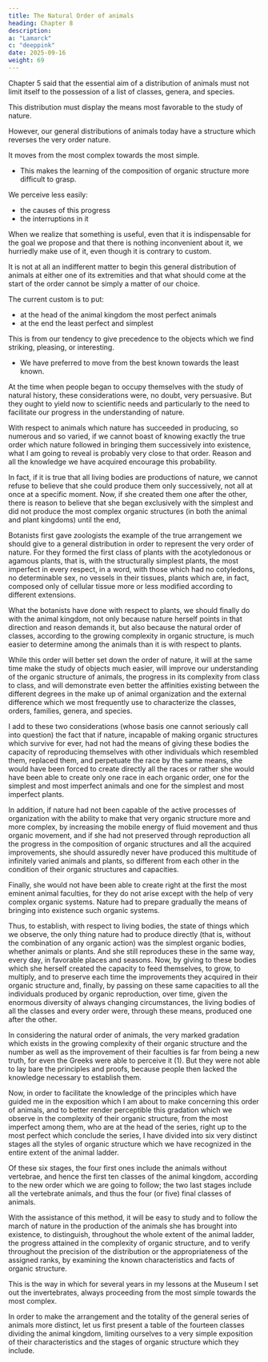 ```yaml
---
title: The Natural Order of animals
heading: Chapter 8
description: 
a: "Lamarck"
c: "deeppink"
date: 2025-09-16
weight: 69
---
```


 <!-- and the structure we must give to their general distribution so that it conforms to the very order of nature. -->
 
Chapter 5 said that the essential aim of a distribution of animals must not limit itself to the possession of a list of classes, genera, and species. 

This distribution must display the means most favorable to the study of nature.

<!-- , something which is most relevant to make us understand her progress, her means, and her laws. -->

However, our general distributions of animals today have a structure which reverses the very order nature.

 <!-- followed in giving rise successively to her living productions.  -->

It moves from the most complex towards the most simple.
- This makes the learning of the composition of organic structure more difficult to grasp.

We perceive less easily:
- the causes of this progress
- the interruptions in it

When we realize that something is useful, even that it is indispensable for the goal we propose and that there is nothing inconvenient about it, we hurriedly make use of it, even though it is contrary to custom.

<!-- Such is the case concerning the structure which we must give to the general disposition of animals. -->

It is not at all an indifferent matter to begin this general distribution of animals at either one of its extremities and that what should come at the start of the order cannot be simply a matter of our choice.

The current custom is to put:
- at the head of the animal kingdom the most perfect animals
- at the end the least perfect and simplest

This is from our tendency to give precedence to the objects which we find striking, pleasing, or interesting.
- We have preferred to move from the best known towards the least known.

At the time when people began to occupy themselves with the study of natural history, these considerations were, no doubt, very persuasive. But they ought to yield now to scientific needs and particularly to the need to facilitate our progress in the understanding of nature.

With respect to animals which nature has succeeded in producing, so numerous and so varied, if we cannot boast of knowing exactly the true order which nature followed in bringing them successively into existence, what I am going to reveal is probably very close to that order. Reason and all the knowledge we have acquired encourage this probability.

In fact, if it is true that all living bodies are productions of nature, we cannot refuse to believe that she could produce them only successively, not all at once at a specific moment. Now, if she created them one after the other, there is reason to believe that she began exclusively with the simplest and did not produce the most complex organic structures (in both the animal and plant kingdoms) until the end,

Botanists first gave zoologists the example of the true arrangement we should give to a general distribution in order to represent the very order of nature. For they formed the first class of plants with the acotyledonous or agamous plants, that is, with the structurally simplest plants, the most imperfect in every respect, in a word, with those which had no cotyledons, no determinable sex, no vessels in their tissues, plants which are, in fact, composed only of cellular tissue more or less modified according to different extensions.

What the botanists have done with respect to plants, we should finally do with the animal kingdom, not only because nature herself points in that direction and reason demands it, but also because the natural order of classes, according to the growing complexity in organic structure, is much easier to determine among the animals than it is with respect to plants.

While this order will better set down the order of nature, it will at the same time make the study of objects much easier, will improve our understanding of the organic structure of animals, the progress in its complexity from class to class, and will demonstrate even better the affinities existing between the different degrees in the make up of animal organization and the external difference which we most frequently use to characterize the classes, orders, families, genera, and species.

I add to these two considerations (whose basis one cannot seriously call into question) the fact that if nature, incapable of making organic structures which survive for ever, had not had the means of giving these bodies the capacity of reproducing themselves with other individuals which resembled them, replaced them, and perpetuate the race by the same means, she would have been forced to create directly all the races or rather she would have been able to create only one race in each organic order, one for the simplest and most imperfect animals and one for the simplest and most imperfect plants.

In addition, if nature had not been capable of the active processes of organization with the ability to make that very organic structure more and more complex, by increasing the mobile energy of fluid movement and thus organic movement, and if she had not preserved through reproduction all the progress in the composition of organic structures and all the acquired improvements, she should assuredly never have produced this multitude of infinitely varied animals and plants, so different from each other in the condition of their organic structures and capacities.

Finally, she would not have been able to create right at the first the most eminent animal faculties, for they do not arise except with the help of very complex organic systems. Nature had to prepare gradually the means of bringing into existence such organic systems.

Thus, to establish, with respect to living bodies, the state of things which we observe, the only thing nature had to produce directly (that is, without the combination of any organic action) was the simplest organic bodies, whether animals or plants. And she still reproduces these in the same way, every day, in favorable places and seasons. Now, by giving to these bodies which she herself created the capacity to feed themselves, to grow, to multiply, and to preserve each time the improvements they acquired in their organic structure and, finally, by passing on these same capacities to all the individuals produced by organic reproduction, over time, given the enormous diversity of always changing circumstances, the living bodies of all the classes and every order were, through these means, produced one after the other.

In considering the natural order of animals, the very marked gradation which exists in the growing complexity of their organic structure and the number as well as the improvement of their faculties is far from being a new truth, for even the Greeks were able to perceive it (1). But they were not able to lay bare the principles and proofs, because people then lacked the knowledge necessary to establish them.

Now, in order to facilitate the knowledge of the principles which have guided me in the exposition which I am about to make concerning this order of animals, and to better render perceptible this gradation which we observe in the complexity of their organic structure, from the most imperfect among them, who are at the head of the series, right up to the most perfect which conclude the series, I have divided into six very distinct stages all the styles of organic structure which we have recognized in the entire extent of the animal ladder.

Of these six stages, the four first ones include the animals without vertebrae, and hence the first ten classes of the animal kingdom, according to the new order which we are going to follow; the two last stages include all the vertebrate animals, and thus the four (or five) final classes of animals.

With the assistance of this method, it will be easy to study and to follow the march of nature in the production of the animals she has brought into existence, to distinguish, throughout the whole extent of the animal ladder, the progress attained in the complexity of organic structure, and to verify throughout the precision of the distribution or the appropriateness of the assigned ranks, by examining the known characteristics and facts of organic structure.

This is the way in which for several years in my lessons at the Museum I set out the invertebrates, always proceeding from the most simple towards the most complex.

In order to make the arrangement and the totality of the general series of animals more distinct, let us first present a table of the fourteen classes dividing the animal kingdom, limiting ourselves to a very simple exposition of their characteristics and the stages of organic structure which they include.


<!-- Table of the Distribution and Classification of Animals,

Following the order which conforms most closely to the order of nature


INVERTEBRATE ANIMALS

Classes

I. THE INFUSORIANS
Amorphous animals reproducing by fission or budding; gelatinous bodies, transparent, homogeneous, contractile and microscopic; no rayed tentacles or rotary limbs; no special organ, not even for digestion.

II POLYPS
Budding, gelatinous regenerating bodies, without any internal organ other than an alimentary canal with only one opening.  Terminal mouth, surrounded by radiating tentacles or furnished with ciliated and radiating organs. The majority form compound animals.

1st Stage

No nerves, no vessels, no special internal organs other than for digestion


III RADIATES
Free suboviparous, with a regenerating body, lacking a head, eyes, articulated limbs, and having in its parts a radiating arrangement, a mouth underneath.

IV WORMS
Suboviparous, with a soft regenerating body, not undergoing any metamorphosis, and never having eyes, nor articulated limbs nor a radiating arrangement in its interior parts.

2nd Stage

No knotty (ganglionic) longitudinal chord; no vessels for circulation; few interior organs other than those for digestion.

V INSECTS
Oviparous, undergoing metamorphoses and having, in the perfect state, eyes in the head, six articulated limbs, and tracheae which extend throughout; a single fertilization during a lifetime.

VI ARACHNIDS
Oviparous, with always articulated limbs and eyes in the head, not undergoing any metamorphosis; limited tracheae for respiration; rudimentary circulation; several fertilizations during a lifetime.

3rd Stage

Nerves ending in a knotty (ganglionic) longitudinal chord; respiration by aerated gills; circulation is absent or imperfect.


VII CRUSTACEANS
Oviparous, having articulated bodies and limbs; crustaceous skin, eye in the head, and most frequently four antennae; respiration by gills; a knotty (ganglionic) longitudinal chord.

VIII ANNELIDS
Oviparous, with elongated and annulated body; no articulated limbs; rarely eyes; respiration by gills; a knotty (ganglionic) longitudinal chord.

IX CIRRIPEDS
Oviparous, having an articulated mantle and limbs whose skin is horny, no eyes; respiration by gills, a knotty (ganglionic) longitudinal chord.

X MOLLUSKS
Oviparous, soft body, no articulation in its limbs. with a variable mantle; respiration by gills diversified in their form and their situation; no spinal chord, no knotty (ganglionic) longitudinal chord, but nerves ending in a brain.

4th Stage

Nerves ending either in a brain or in a longitudinal ganglionic chord; respiration by gills; arteries and veins for circulation.

-------------------------------------------------------------VERTEBRATE ANIMALS--------------------------------------------------

Classes

XI FISH
Oviparous and without teats; complete and constant respiration by gills; outline of two or four limbs; fins for movement; no hair or feathers on the skin.

XII REPTILES
Oviparous and without teats; incomplete respiration, most often by lungs which exist all the time or in later age; four limbs, or two, or none; no hair or feathers on the skin.

5th Stage

Nerves ending at a brain which does not fill the skull cavity; heart with one ventricle; cold blood.

---------------------------------------------------------------------------------------------------

XIII BIRDS
Oviparous and without teats; four articulated limbs, of which two are shaped into wings; respiration entirely by adhering pierced lungs; feathers on the skin.

XIV MAMMALS
Viviparous and with teats; four articulated limbs or only two; respiration entirely by lungs not pierced through to the exterior; hair on some parts of the body.

6th Stage

Nerves ending in a brain which fills the cranial cavity; heart with two ventricles; warm blood.
 -->
 
